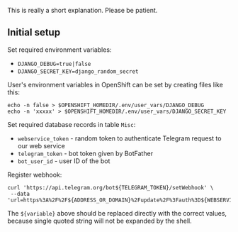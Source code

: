 This is really a short explanation. Please be patient.

## Initial setup

Set required environment variables:

- `DJANGO_DEBUG=true|false`
- `DJANGO_SECRET_KEY=django_random_secret`

User's environment variables in OpenShift can be set by creating files like this:

```
echo -n false > $OPENSHIFT_HOMEDIR/.env/user_vars/DJANGO_DEBUG
echo -n 'xxxxx' > $OPENSHIFT_HOMEDIR/.env/user_vars/DJANGO_SECRET_KEY
```

Set required database records in table `Misc`:

- `webservice_token` - random token to authenticate Telegram request to our web service
- `telegram_token` - bot token given by BotFather
- `bot_user_id` - user ID of the bot

Register webhook:

```
curl 'https://api.telegram.org/bot${TELEGRAM_TOKEN}/setWebhook' \
 --data 'url=https%3A%2F%2F${ADDRESS_OR_DOMAIN}%2Fupdate%2F%3Fauth%3D${WEBSERVICE_TOKEN}'
```

The `${variable}` above should be replaced directly with the correct values, because single
quoted string will not be expanded by the shell.
